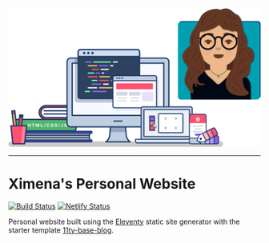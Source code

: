 ![Ximena's SVG Avatar next to illustration of computers and books](/assets/img/header-illustration-computers-and-avatar.svg)

---------------------
# Ximena's Personal Website

[![Build Status](https://travis-ci.org/11ty/eleventy-base-blog.svg?branch=master)](https://travis-ci.org/11ty/eleventy-base-blog) [![Netlify Status](https://api.netlify.com/api/v1/badges/3e73809f-f872-408d-a1f0-ffa3cbea1bfd/deploy-status)](https://app.netlify.com/sites/ximenavf/deploys)

Personal website built using the [Eleventy](https://github.com/11ty/eleventy) static site generator with the starter template [11ty-base-blog](https://github.com/11ty/eleventy-base-blog).
